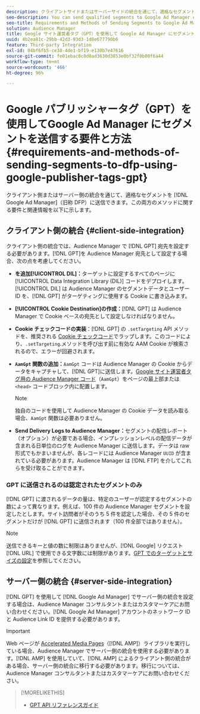 ```yaml
---
description: クライアントサイドまたはサーバーサイドの統合を通じて、適格なセグメントを Google Ad Manager に送信できます。この両方のメソッドに関する要件と関連情報を以下に示します。
seo-description: You can send qualified segments to Google Ad Manager either through a client-side or through a server-side integration. Requirements and related information about both methods are listed below.
seo-title: Requirements and Methods of Sending Segments to Google Ad Manager Using Google Publisher Tags (GPT)
solution: Audience Manager
title: Google サイト運営者タグ（GPT）を使用して Google Ad Manager にセグメントを送信する際の要件と方法
uuid: 4b2ea81c-29bb-42d3-93d3-1d8e677790b6
feature: Third-party Integration
exl-id: 04bf6fb5-ce38-4de1-bf19-e130b7e47616
source-git-commit: fe01ebac8c0d0ad3630d3853e0bf32f0b00f6a44
workflow-type: tm+mt
source-wordcount: '466'
ht-degree: 96%

---
```


# Google パブリッシャータグ（GPT）を使用してGoogle Ad Manager にセグメントを送信する要件と方法 {#requirements-and-methods-of-sending-segments-to-dfp-using-google-publisher-tags-gpt}

クライアント側またはサーバー側の統合を通じて、適格なセグメントを [!DNL Google Ad Manager]（旧称 DFP）に送信できます。この両方のメソッドに関する要件と関連情報を以下に示します。

## クライアント側の統合 {#client-side-integration}

クライアント側の統合では、Audience Manager で [!DNL GPT] 宛先を設定する必要があります。[!DNL GPT]を Audience Manager 宛先として設定する場合、次の点を考慮してください。

* **を追加[!UICONTROL DIL]：**&#x200B;ターゲットに設定するすべてのページに [!UICONTROL Data Integration Library (DIL)] コードをデプロイします。[!UICONTROL DIL] は Audience Manager のセグメントデータとユーザー ID を、[!DNL GPT] がターゲティングに使用する Cookie に書き込みます。

* **[!UICONTROL Cookie Destination]の作成：**[!DNL GPT] は Audience Manager で Cookie ベースの宛先として設定しなければなりません。

* **Cookie チェックコードの実装**：[!DNL GPT] の `.setTargeting` API メソッドを、推奨される [Cookie チェックコード](../../integration/gpt-aam-destination/gpt-aam-modify-api.md)でラップします。このコードにより、`.setTargeting`.メソッドを呼び出す前に有効な AAM Cookie が検索されるので、エラーが回避されます。

* **`AamGpt` 関数の追加：**`AamGpt` コードは Audience Manager の Cookie からデータをキャプチャして、[!DNL GPT]に送信します。[Google サイト運営者タグ用の Audience Manager コード](../../integration/gpt-aam-destination/gpt-aam-aamgpt-code.md)（`AamGpt`）をページの最上部または `<head>` コードブロック内に配置します。

  >[!NOTE]
  >
  >独自のコードを使用して Audience Manager の Cookie データを読み取る場合、`AamGpt` 関数は必要ありません。

* **Send Delivery Logs to Audience Manager：**&#x200B;セグメントの配信レポート（オプション）が必要である場合、インプレッションレベルの配信データが含まれる日単位のログを Audience Manager に送信します。データは raw 形式でもかまいませんが、各レコードには Audience Manager `UUID` が含まれている必要があります。Audience Manager は [!DNL FTP] を介してこれらを受け取ることができます。

### GPT に送信されるのは認定されたセグメントのみ

[!DNL GPT] に渡されるデータの量は、特定のユーザーが認定するセグメントの数によって異なります。例えば、100 件の Audience Manager セグメントを設定したとします。サイト訪問者がそのうち 5 件を認定した場合、その 5 件のセグメントだけが [!DNL GPT] に送信されます（100 件全部ではありません）。

>[!NOTE]
>
>送信できるキーと値の数に制限はありませんが、[!DNL Google] リクエスト [!DNL URL] で使用できる文字数には制限があります。[GPT でのターゲットとサイズの設定](https://support.google.com/dfp_premium/bin/answer.py?hl=ja&answer=1697712)を参照してください。

## サーバー側の統合 {#server-side-integration}

[!DNL GPT] を使用して [!DNL Google Ad Manager] でサーバー側の統合を設定する場合は、Audience Manager コンサルタントまたはカスタマーケアにお問い合わせください。[!DNL Google Ad Manager] アカウントのネットワーク ID と Audience Link ID を提供する必要があります。

>[!IMPORTANT]
>
>Web ページが [Accelerated Media Pages](https://www.ampproject.org/)（[!DNL AMP]）ライブラリを実行している場合、Audience Manager でサーバー側の統合を使用する必要があります。[!DNL AMP] を使用していて、[!DNL AMP] によるクライアント側の統合がある場合、サーバー側の統合に移行する必要があります。移行については、Audience Manager コンサルタントまたはカスタマーケアにお問い合わせください。

>[!MORELIKETHIS]
>
>* [GPT API リファレンスガイド](https://support.google.com/dfp_premium/bin/answer.py?hl=ja&answer=1650154)

